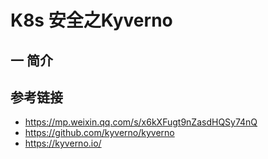 # K8s 安全之Kyverno

## 一 简介







## 参考链接

* https://mp.weixin.qq.com/s/x6kXFugt9nZasdHQSy74nQ
* https://github.com/kyverno/kyverno
* https://kyverno.io/

